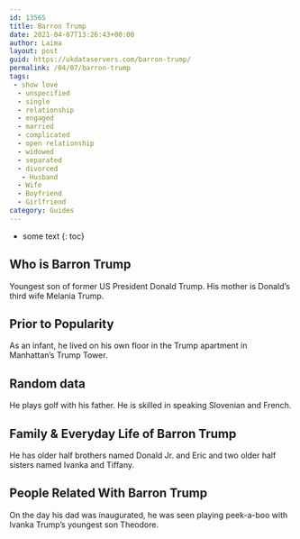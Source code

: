 ```yaml
---
id: 13565
title: Barron Trump
date: 2021-04-07T13:26:43+00:00
author: Laima
layout: post
guid: https://ukdataservers.com/barron-trump/
permalink: /04/07/barron-trump
tags:
 - show love
  - unspecified
  - single
  - relationship
  - engaged
  - married
  - complicated
  - open relationship
  - widowed
  - separated
  - divorced
   - Husband
  - Wife
  - Boyfriend
  - Girlfriend
category: Guides
---
```


* some text
{: toc}


## Who is Barron Trump
                  
                  
                  
Youngest son of former US President Donald Trump. His mother is Donald&#8217;s third wife Melania Trump.
                  
              
            
              
            
                
                
                
## Prior to Popularity
                  
                  
                  
As an infant, he lived on his own floor in the Trump apartment in Manhattan&#8217;s Trump Tower.
                  
              
            
              
            
                
                
                
## Random data
                  
                  
                  
He plays golf with his father. He is skilled in speaking Slovenian and French.
                  
              
            
              
            
                
                
                
## Family & Everyday Life of Barron Trump
                  
                  
                  
He has older half brothers named Donald Jr. and Eric and two older half sisters named Ivanka and Tiffany.
                  
              
            
              
            
                
                
                
## People Related With Barron Trump
                  
                  
                  
On the day his dad was inaugurated, he was seen playing peek-a-boo with Ivanka Trump&#8217;s youngest son Theodore.
                  
              
            
              
            
                
              
            
              
              
            
            
              
            
          
          
          